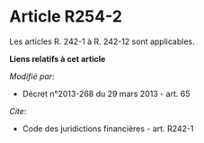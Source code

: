 # Article R254-2

Les articles R. 242-1 à R. 242-12 sont applicables.

**Liens relatifs à cet article**

_Modifié par_:

  - Décret n°2013-268 du 29 mars 2013 - art. 65

_Cite_:

  - Code des juridictions financières - art. R242-1
